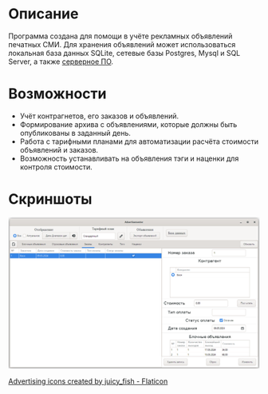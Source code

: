 <h1>Описание</h1>
<p>Программа создана для помощи в учёте рекламных объявлений печатных СМИ. Для хранения объявлений может использоваться локальная база данных SQLite, сетевые базы Postgres, Mysql и SQL Server, а также <a href="https://github.com/VladimirRytov/advsrv">серверное ПО</a>.</p>
<h1>Возможности</h1>
<ul>
  <li>Учёт контрагнетов, его заказов и объявлений.</li>
  <li>Формирование архива с объявлениями, которые должны быть опубликованы в заданный день.</li>
  <li>Работа с тарифными планами для автоматизации расчёта стоимости объявлений и заказов. </li>
  <li>Возможность устанавливать на объявления тэги и наценки для контроля стоимости.</li>
</ul>
<h1>Cкриншоты</h1>
<img src="https://github.com/VladimirRytov/Advertisementer/blob/main/assets/images/mainWindow.png">

<a href="https://www.flaticon.com/free-icons/advertising" title="advertising icons">Advertising icons created by juicy_fish - Flaticon</a>
